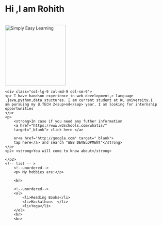 <html>
<head>
	<title>Web Developement</title>
	<link rel="stylesheet" href="https://stackpath.bootstrapcdn.com/bootstrap/4.4.1/css/bootstrap.min.css">
	<script src="https://stackpath.bootstrapcdn.com/bootstrap/4.4.1/js/bootstrap.min.js"></script>
	<script src="https://stackpath.bootstrapcdn.com/bootstrap/4.4.1/js/bootstrap.bundle.min.js"></script>

</head>
<body>
	<div class="row">
	<div class="col-lg-3 col-md-3 col-sm-3">
	<h1>Hi ,I am Rohith</h1>
	<br>
	<img src="C:\Users\ROHITH REDDY G\Downloads\rohith.png" alt="Simply Easy Learning" width="200"
         height="200">
	</div>

	<div class="col-lg-9 col-md-9 col-sm-9"> 
	<p> I have handson experience in web development,c language ,java,python,data stuctures. I am current student at KL university.I am pursuing my B.TECH 2<sup>nd</sup> year. I am looking for internship opportunities		
	</p>
	<p> 
		<strong>In case if you need any futher information  
		<a href="https://www.w3schools.com/whatis/"
		target="_blank"> click here </a>

		or<a href="http://google.com" target="_blank">
		tap here</a> and search "WEB DEVELOPMENT"</strong>
	</p>
	<p2> <strong>You will come to know about</strong>

	</p2>
	<!-- list -- >
		<!--unordered-->
		<p> My hobbies are:</p>
		
		<br>

		<!--unordered-->
		<ol>
			<li>Reading Books</li>
			<li>Hackathons  </li>
			<li>Yoga</li>
		</ol>
		<hr>
		<br>
</div>
</div>
</body>
</html>
